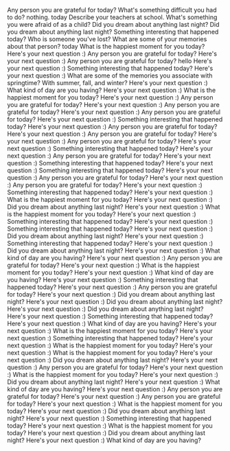 
Any person you are grateful for today?
What's something difficult you had to do?
nothing.
today
Describe your teachers at school.
What's something you were afraid of as a child?
Did you dream about anything last night?
Did you dream about anything last night?
Something interesting that happened today?
Who is someone you've lost? What are some of your memories about that person?
today
What is the happiest moment for you today?
Here's your next question :)
Any person you are grateful for today?
Here's your next question :)
Any person you are grateful for today?
hello
Here's your next question :)
Something interesting that happened today?
Here's your next question :)
What are some of the memories you associate with springtime? With summer, fall, and winter?
Here's your next question :)
What kind of day are you having?
Here's your next question :)
What is the happiest moment for you today?
Here's your next question :)
Any person you are grateful for today?
Here's your next question :)
Any person you are grateful for today?
Here's your next question :)
Any person you are grateful for today?
Here's your next question :)
Something interesting that happened today?
Here's your next question :)
Any person you are grateful for today?
Here's your next question :)
Any person you are grateful for today?
Here's your next question :)
Any person you are grateful for today?
Here's your next question :)
Something interesting that happened today?
Here's your next question :)
Any person you are grateful for today?
Here's your next question :)
Something interesting that happened today?
Here's your next question :)
Something interesting that happened today?
Here's your next question :)
Any person you are grateful for today?
Here's your next question :)
Any person you are grateful for today?
Here's your next question :)
Something interesting that happened today?
Here's your next question :)
What is the happiest moment for you today?
Here's your next question :)
Did you dream about anything last night?
Here's your next question :)
What is the happiest moment for you today?
Here's your next question :)
Something interesting that happened today?
Here's your next question :)
Something interesting that happened today?
Here's your next question :)
Did you dream about anything last night?
Here's your next question :)
Something interesting that happened today?
Here's your next question :)
Did you dream about anything last night?
Here's your next question :)
What kind of day are you having?
Here's your next question :)
Any person you are grateful for today?
Here's your next question :)
What is the happiest moment for you today?
Here's your next question :)
What kind of day are you having?
Here's your next question :)
Something interesting that happened today?
Here's your next question :)
Any person you are grateful for today?
Here's your next question :)
Did you dream about anything last night?
Here's your next question :)
Did you dream about anything last night?
Here's your next question :)
Did you dream about anything last night?
Here's your next question :)
Something interesting that happened today?
Here's your next question :)
What kind of day are you having?
Here's your next question :)
What is the happiest moment for you today?
Here's your next question :)
Something interesting that happened today?
Here's your next question :)
What is the happiest moment for you today?
Here's your next question :)
What is the happiest moment for you today?
Here's your next question :)
Did you dream about anything last night?
Here's your next question :)
Any person you are grateful for today?
Here's your next question :)
What is the happiest moment for you today?
Here's your next question :)
Did you dream about anything last night?
Here's your next question :)
What kind of day are you having?
Here's your next question :)
Any person you are grateful for today?
Here's your next question :)
Any person you are grateful for today?
Here's your next question :)
What is the happiest moment for you today?
Here's your next question :)
Did you dream about anything last night?
Here's your next question :)
Something interesting that happened today?
Here's your next question :)
What is the happiest moment for you today?
Here's your next question :)
Did you dream about anything last night?
Here's your next question :)
What kind of day are you having?
